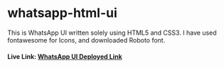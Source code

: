 # whatsapp-html-ui
This is WhatsApp UI written solely using HTML5 and CSS3. I have used fontawesome for Icons, and downloaded Roboto font.

#### Live Link: [WhatsApp UI Deployed Link](https://whatsapp-ui-sandeepkdasari143.netlify.app/)
